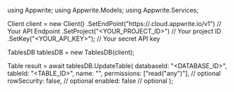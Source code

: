 using Appwrite;
using Appwrite.Models;
using Appwrite.Services;

Client client = new Client()
    .SetEndPoint("https://<REGION>.cloud.appwrite.io/v1") // Your API Endpoint
    .SetProject("<YOUR_PROJECT_ID>") // Your project ID
    .SetKey("<YOUR_API_KEY>"); // Your secret API key

TablesDB tablesDB = new TablesDB(client);

Table result = await tablesDB.UpdateTable(
    databaseId: "<DATABASE_ID>",
    tableId: "<TABLE_ID>",
    name: "<NAME>",
    permissions: ["read("any")"], // optional
    rowSecurity: false, // optional
    enabled: false // optional
);